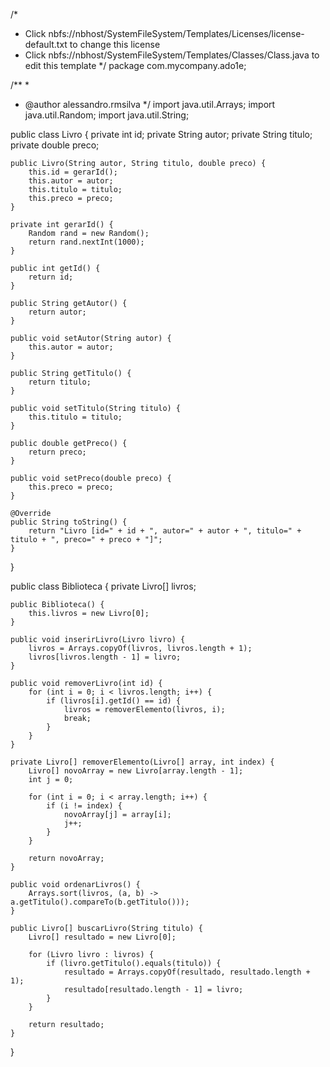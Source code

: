 /*
 * Click nbfs://nbhost/SystemFileSystem/Templates/Licenses/license-default.txt to change this license
 * Click nbfs://nbhost/SystemFileSystem/Templates/Classes/Class.java to edit this template
 */
package com.mycompany.ado1e;

/**
 *
 * @author alessandro.rmsilva
 */
import java.util.Arrays;
import java.util.Random;
import java.util.String;

public class Livro {
    private int id;
    private String autor;
    private String titulo;
    private double preco;

    public Livro(String autor, String titulo, double preco) {
        this.id = gerarId();
        this.autor = autor;
        this.titulo = titulo;
        this.preco = preco;
    }

    private int gerarId() {
        Random rand = new Random();
        return rand.nextInt(1000);
    }

    public int getId() {
        return id;
    }

    public String getAutor() {
        return autor;
    }

    public void setAutor(String autor) {
        this.autor = autor;
    }

    public String getTitulo() {
        return titulo;
    }

    public void setTitulo(String titulo) {
        this.titulo = titulo;
    }

    public double getPreco() {
        return preco;
    }

    public void setPreco(double preco) {
        this.preco = preco;
    }

    @Override
    public String toString() {
        return "Livro [id=" + id + ", autor=" + autor + ", titulo=" + titulo + ", preco=" + preco + "]";
    }
}

public class Biblioteca {
    private Livro[] livros;

    public Biblioteca() {
        this.livros = new Livro[0];
    }

    public void inserirLivro(Livro livro) {
        livros = Arrays.copyOf(livros, livros.length + 1);
        livros[livros.length - 1] = livro;
    }

    public void removerLivro(int id) {
        for (int i = 0; i < livros.length; i++) {
            if (livros[i].getId() == id) {
                livros = removerElemento(livros, i);
                break;
            }
        }
    }

    private Livro[] removerElemento(Livro[] array, int index) {
        Livro[] novoArray = new Livro[array.length - 1];
        int j = 0;

        for (int i = 0; i < array.length; i++) {
            if (i != index) {
                novoArray[j] = array[i];
                j++;
            }
        }

        return novoArray;
    }

    public void ordenarLivros() {
        Arrays.sort(livros, (a, b) -> a.getTitulo().compareTo(b.getTitulo()));
    }

    public Livro[] buscarLivro(String titulo) {
        Livro[] resultado = new Livro[0];

        for (Livro livro : livros) {
            if (livro.getTitulo().equals(titulo)) {
                resultado = Arrays.copyOf(resultado, resultado.length + 1);
                resultado[resultado.length - 1] = livro;
            }
        }

        return resultado;
    }
}
